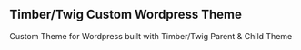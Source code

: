 ## Timber/Twig Custom Wordpress Theme
Custom Theme for Wordpress built with Timber/Twig
Parent & Child Theme
